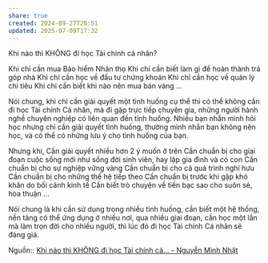 ```yaml
---
share: true
created: 2024-09-27T20:51
updated: 2025-07-09T17:32
---
```

Khi nào thì KHÔNG đi học Tài chính cá nhân?

Khi chỉ cần mua Bảo hiểm Nhân thọ
Khi chỉ cần biết làm gì để hoàn thành trả góp nhà
Khi chỉ cần học về đầu tư chứng khoán
Khi chỉ cần học về quản lý chi tiêu
Khi chỉ cần biết khi nào nên mua bán vàng
...

Nói chung, khi chỉ cần giải quyết một tình huống cụ thể thì có thể không cần đi học Tài chính Cá nhân, mà đi gặp trực tiếp chuyên gia, những người hành nghề chuyên nghiệp có liên quan đến tình huống. Nhiều bạn nhắn mình hỏi học nhưng chỉ cần giải quyết tình huống, thường mình nhắn bạn không nên học, và có thể có những lưu ý cho tình huống của bạn.

Nhưng khi,
Cần giải quyết nhiều hơn 2 ý muốn ở trên
Cần chuẩn bị cho giai đoạn cuộc sống mới như sống đời sinh viên, hay lập gia đình và có con
Cần chuẩn bị cho sự nghiệp vững vàng
Cần chuẩn bị cho cả quá trình nghỉ hưu
Cần chuẩn bị cho những thế hệ tiếp theo
Cần chuẩn bị trước khi gặp khó khăn do bối cảnh kinh tế
Cần biết trò chuyện về tiền bạc sao cho suôn sẻ, hòa thuận
...

Nói chung là khi cần sử dụng trong nhiều tình huống, cần biết một hệ thống, nền tảng có thể ứng dụng ở nhiều nơi, qua nhiều giai đoạn, cần học một lần mà làm trọn đời cho nhiều người, thì lúc đó đi học Tài chính Cá nhân sẽ đáng giá.

Nguồn:: [Khi nào thì KHÔNG đi học Tài chính cá... - Nguyễn Minh Nhật](https://www.facebook.com/nmtahn/posts/pfbid034SrBP1vAS5RaXFgVazbFaCwmdGuufHsABBK2T5erJwXDYPzk9XEdBzjvBgmY9jYwl)
